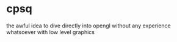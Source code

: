 # cpsq

the awful idea to dive directly into opengl without any experience whatsoever with low level graphics
